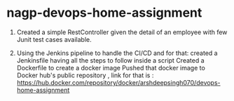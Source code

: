 # nagp-devops-home-assignment

1. Created a simple RestController given the detail of an employee with few Junit test cases available.

2. Using the Jenkins pipeline to handle the CI/CD and for that:
    created  a Jenkinsfile having all the steps to follow inside a script 
    Created a Dockerfile to create a docker image 
    Pushed that docker image to Docker hub's public repository , link for that is : https://hub.docker.com/repository/docker/arshdeepsingh070/devops-home-assignment
    
    


